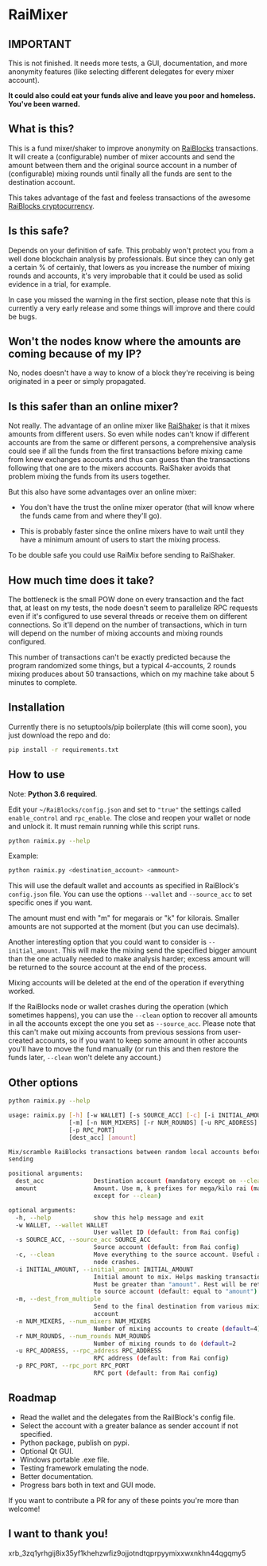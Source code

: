 # RaiMixer

## IMPORTANT

This is not finished. It needs more tests, a GUI, documentation, and more
anonymity features (like selecting different delegates for every mixer account). 

**It could also could eat your funds alive and leave you poor and homeless. 
You've been warned.**

## What is this?

This is a fund mixer/shaker to improve anonymity on
[RaiBlocks](https://raiblocks.net) transactions. It will create a (configurable)
number of mixer accounts and send the amount between them and the original
source account in a number of (configurable) mixing rounds until finally all the
funds are sent to the destination account. 

This takes advantage of the fast and feeless transactions of the awesome
[RaiBlocks cryptocurrency](https://raiblocks.net).

## Is this safe? 

Depends on your definition of safe. This probably won't protect you from a well
done blockchain analysis by professionals. But since they can only get a
certain % of certainly, that lowers as you increase the number of mixing rounds
and accounts, it's very improbable that it could be used as solid evidence in a
trial, for example. 

In case you missed the warning in the first section, please note that this is
currently a very early release and some things will improve and there could be
bugs.

## Won't the nodes know where the amounts are coming because of my IP?

No, nodes doesn't have a way to know of a block they're receiving is being
originated in a peer or simply propagated.

## Is this safer than an online mixer?

Not really. The advantage of an online mixer like
[RaiShaker](https://raishaker.net/) is that it mixes amounts from different
users. So even while nodes can't know if different accounts are from the same or
different persons, a comprehensive analysis could see if all the funds from the
first transactions before mixing came from knew exchanges accounts and thus can
guess than the transactions following that one are to the mixers accounts.
RaiShaker avoids that problem mixing the funds from its users together.

But this also have some advantages over an online mixer:

- You don't have the trust the online mixer operator (that will know where the
  funds came from and where they'll go). 
  
- This is probably faster since the online mixers have to wait until they have a
  minimum amount of users to start the mixing process.

To be double safe you could use RaiMix before sending to RaiShaker.

## How much time does it take?

The bottleneck is the small POW done on every transaction and the fact that, at
least on my tests, the node doesn't seem to parallelize RPC requests even if
it's configured to use several threads or receive them on different connections.
So it'll depend on the number of transactions, which in turn will depend on the
number of mixing accounts and mixing rounds configured. 

This number of transactions can't be exactly predicted because the program
randomized some things, but a typical 4-accounts, 2 rounds mixing produces about
50 transactions, which on my machine take about 5 minutes to complete.

## Installation

Currently there is no setuptools/pip boilerplate (this will come soon), you 
just download the repo and do:

```bash
pip install -r requirements.txt
```

## How to use

Note: **Python 3.6 required**.

Edit your `~/RaiBlocks/config.json` and set to `"true"` the settings called
`enable_control` and `rpc_enable`. The close and reopen your wallet or node 
and unlock it. It must remain running while this script runs.

```bash
python raimix.py --help
```

Example:

```bash
python raimix.py <destination_account> <ammount>
```

This will use the default wallet and accounts as specified in RaiBlock's
`config.json` file. You can use the options `--wallet` and `--source_acc` to 
set specific ones if you want.

The amount must end with "m" for megarais or "k" for kilorais. Smaller amounts
are not supported at the moment (but you can use decimals).

Another interesting option that you could want to consider is
`--initial_amount`. This will make the mixing send the specified bigger amount
than the one actually needed to make analysis harder; excess amount will be
returned to the source account at the end of the process.

Mixing accounts will be deleted at the end of the operation if everything
worked.

If the RaiBlocks node or wallet crashes during the operation (which sometimes
happens), you can use the `--clean` option to recover all amounts in all the
accounts except the one you set as `--source_acc`. Please note that this can't
make out mixing accounts from previous sessions from user-created accounts, so
if you want to keep some amount in other accounts you'll have to move the 
fund manually (or run this and then restore the funds later, `--clean` won't
delete any account.)

## Other options

```bash
python raimix.py --help

usage: raimix.py [-h] [-w WALLET] [-s SOURCE_ACC] [-c] [-i INITIAL_AMOUNT]
                 [-m] [-n NUM_MIXERS] [-r NUM_ROUNDS] [-u RPC_ADDRESS]
                 [-p RPC_PORT]
                 [dest_acc] [amount]

Mix/scramble RaiBlocks transactions between random local accounts before
sending

positional arguments:
  dest_acc              Destination account (mandatory except on --clean)
  amount                Amount. Use m, k prefixes for mega/kilo rai (mandatory
                        except for --clean)

optional arguments:
  -h, --help            show this help message and exit
  -w WALLET, --wallet WALLET
                        User wallet ID (default: from Rai config)
  -s SOURCE_ACC, --source_acc SOURCE_ACC
                        Source account (default: from Rai config)
  -c, --clean           Move everything to the source account. Useful after
                        node crashes.
  -i INITIAL_AMOUNT, --initial_amount INITIAL_AMOUNT
                        Initial amount to mix. Helps masking transactions.
                        Must be greater than "amount". Rest will be returned
                        to source account (default: equal to "amount")
  -m, --dest_from_multiple
                        Send to the final destination from various mixing
                        account
  -n NUM_MIXERS, --num_mixers NUM_MIXERS
                        Number of mixing accounts to create (default=4)
  -r NUM_ROUNDS, --num_rounds NUM_ROUNDS
                        Number of mixing rounds to do (default=2
  -u RPC_ADDRESS, --rpc_address RPC_ADDRESS
                        RPC address (default: from Rai config)
  -p RPC_PORT, --rpc_port RPC_PORT
                        RPC port (default: from Rai config)

```

## Roadmap

- Read the wallet and the delegates from the RailBlock's config file.
- Select the account with a greater balance as sender account if not 
  specified.
- Python package, publish on pypi.
- Optional Qt GUI.
- Windows portable .exe file.
- Testing framework emulating the node.
- Better documentation.
- Progress bars both in text and GUI mode.

If you want to contribute a PR for any of these points you're more than welcome!

## I want to thank you!

xrb_3zq1yrhgij8ix35yf1khehzwfiz9ojjotndtqprpyymixxwxnkhn44qgqmy5
